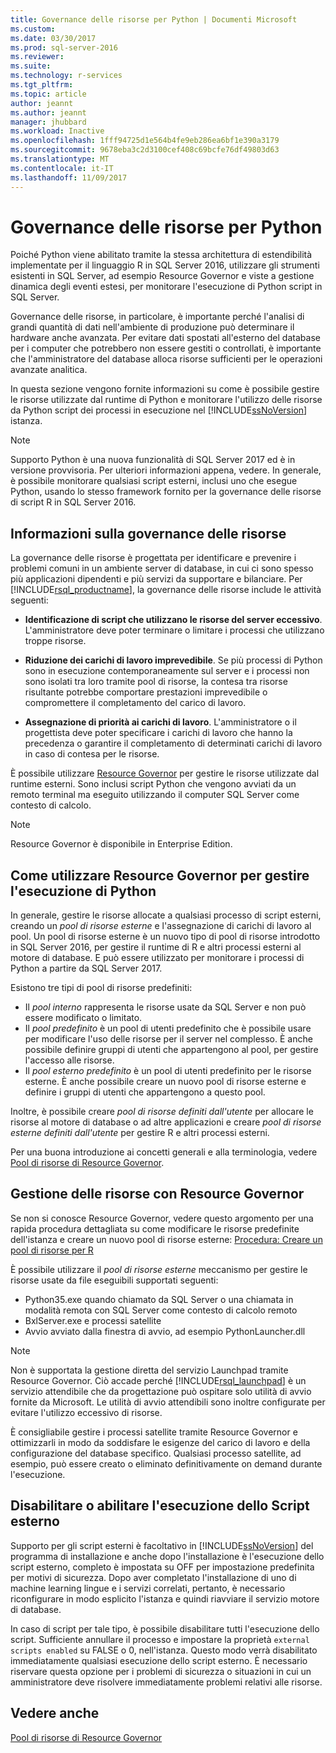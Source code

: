 ```yaml
---
title: Governance delle risorse per Python | Documenti Microsoft
ms.custom: 
ms.date: 03/30/2017
ms.prod: sql-server-2016
ms.reviewer: 
ms.suite: 
ms.technology: r-services
ms.tgt_pltfrm: 
ms.topic: article
author: jeannt
ms.author: jeannt
manager: jhubbard
ms.workload: Inactive
ms.openlocfilehash: 1fff94725d1e564b4fe9eb286ea6bf1e390a3179
ms.sourcegitcommit: 9678eba3c2d3100cef408c69bcfe76df49803d63
ms.translationtype: MT
ms.contentlocale: it-IT
ms.lasthandoff: 11/09/2017
---
```

# <a name="resource-governance-for-python"></a>Governance delle risorse per Python

Poiché Python viene abilitato tramite la stessa architettura di estendibilità implementate per il linguaggio R in SQL Server 2016, utilizzare gli strumenti esistenti in SQL Server, ad esempio Resource Governor e viste a gestione dinamica degli eventi estesi, per monitorare l'esecuzione di Python script in SQL Server.

Governance delle risorse, in particolare, è importante perché l'analisi di grandi quantità di dati nell'ambiente di produzione può determinare il hardware anche avanzata.  Per evitare dati spostati all'esterno del database per i computer che potrebbero non essere gestiti o controllati, è importante che l'amministratore del database alloca risorse sufficienti per le operazioni avanzate analitica.

In questa sezione vengono fornite informazioni su come è possibile gestire le risorse utilizzate dal runtime di Python e monitorare l'utilizzo delle risorse da Python script dei processi in esecuzione nel [!INCLUDE[ssNoVersion](../../includes/ssnoversion-md.md)] istanza.

> [!NOTE]
> Supporto Python è una nuova funzionalità di SQL Server 2017 ed è in versione provvisoria. Per ulteriori informazioni appena, vedere.
> In generale, è possibile monitorare qualsiasi script esterni, inclusi uno che esegue Python, usando lo stesso framework fornito per la governance delle risorse di script R in SQL Server 2016.

## <a name="what-is-resource-governance"></a>Informazioni sulla governance delle risorse

La governance delle risorse è progettata per identificare e prevenire i problemi comuni in un ambiente server di database, in cui ci sono spesso più applicazioni dipendenti e più servizi da supportare e bilanciare. Per [!INCLUDE[rsql_productname](../../includes/rsql-productname-md.md)], la governance delle risorse include le attività seguenti:  

+ **Identificazione di script che utilizzano le risorse del server eccessivo**. L'amministratore deve poter terminare o limitare i processi che utilizzano troppe risorse.

+ **Riduzione dei carichi di lavoro imprevedibile**. Se più processi di Python sono in esecuzione contemporaneamente sul server e i processi non sono isolati tra loro tramite pool di risorse, la contesa tra risorse risultante potrebbe comportare prestazioni imprevedibile o compromettere il completamento del carico di lavoro.

+ **Assegnazione di priorità ai carichi di lavoro**. L'amministratore o il progettista deve poter specificare i carichi di lavoro che hanno la precedenza o garantire il completamento di determinati carichi di lavoro in caso di contesa per le risorse.

È possibile utilizzare [Resource Governor](../../relational-databases/resource-governor/resource-governor.md) per gestire le risorse utilizzate dal runtime esterni. Sono inclusi script Python che vengono avviati da un remoto terminal ma eseguito utilizzando il computer SQL Server come contesto di calcolo.

> [!NOTE] 
> Resource Governor è disponibile in Enterprise Edition.

## <a name="how-to-use-resource-governor-to-manage-python-execution"></a>Come utilizzare Resource Governor per gestire l'esecuzione di Python

In generale, gestire le risorse allocate a qualsiasi processo di script esterni, creando un *pool di risorse esterne* e l'assegnazione di carichi di lavoro al pool. Un pool di risorse esterne è un nuovo tipo di pool di risorse introdotto in SQL Server 2016, per gestire il runtime di R e altri processi esterni al motore di database. E può essere utilizzato per monitorare i processi di Python a partire da SQL Server 2017.

Esistono tre tipi di pool di risorse predefiniti:

+ Il *pool interno* rappresenta le risorse usate da SQL Server e non può essere modificato o limitato.
+ Il *pool predefinito* è un pool di utenti predefinito che è possibile usare per modificare l'uso delle risorse per il server nel complesso. È anche possibile definire gruppi di utenti che appartengono al pool, per gestire l'accesso alle risorse.
+ Il *pool esterno predefinito* è un pool di utenti predefinito per le risorse esterne. È anche possibile creare un nuovo pool di risorse esterne e definire i gruppi di utenti che appartengono a questo pool.

Inoltre, è possibile creare *pool di risorse definiti dall'utente* per allocare le risorse al motore di database o ad altre applicazioni e creare *pool di risorse esterne definiti dall'utente* per gestire R e altri processi esterni.

Per una buona introduzione ai concetti generali e alla terminologia, vedere [Pool di risorse di Resource Governor](../../relational-databases/resource-governor/resource-governor-resource-pool.md).

## <a name="resource-management-using-resource-governor"></a>Gestione delle risorse con Resource Governor

Se non si conosce Resource Governor, vedere questo argomento per una rapida procedura dettagliata su come modificare le risorse predefinite dell'istanza e creare un nuovo pool di risorse esterne: [Procedura: Creare un pool di risorse per R](../../advanced-analytics/r-services/how-to-create-a-resource-pool-for-r.md)

È possibile utilizzare il *pool di risorse esterne* meccanismo per gestire le risorse usate da file eseguibili supportati seguenti:

+ Python35.exe quando chiamato da SQL Server o una chiamata in modalità remota con SQL Server come contesto di calcolo remoto
+ BxlServer.exe e processi satellite
+ Avvio avviato dalla finestra di avvio, ad esempio PythonLauncher.dll

> [!NOTE]
> Non è supportata la gestione diretta del servizio Launchpad tramite Resource Governor. Ciò accade perché [!INCLUDE[rsql_launchpad](../../includes/rsql-launchpad-md.md)] è un servizio attendibile che da progettazione può ospitare solo utilità di avvio fornite da Microsoft. Le utilità di avvio attendibili sono inoltre configurate per evitare l'utilizzo eccessivo di risorse.

È consigliabile gestire i processi satellite tramite Resource Governor e ottimizzarli in modo da soddisfare le esigenze del carico di lavoro e della configurazione del database specifico.  Qualsiasi processo satellite, ad esempio, può essere creato o eliminato definitivamente on demand durante l'esecuzione.

## <a name="disable-or-enable-external-script-execution"></a>Disabilitare o abilitare l'esecuzione dello Script esterno

Supporto per gli script esterni è facoltativo in [!INCLUDE[ssNoVersion](../../includes/ssnoversion-md.md)] del programma di installazione e anche dopo l'installazione è l'esecuzione dello script esterno, completo è impostata su OFF per impostazione predefinita per motivi di sicurezza. Dopo aver completato l'installazione di uno di machine learning lingue e i servizi correlati, pertanto, è necessario riconfigurare in modo esplicito l'istanza e quindi riavviare il servizio motore di database.

In caso di script per tale tipo, è possibile disabilitare tutti l'esecuzione dello script. Sufficiente annullare il processo e impostare la proprietà `external scripts enabled` su FALSE o 0, nell'istanza. Questo modo verrà disabilitato immediatamente qualsiasi esecuzione dello script esterno. È necessario riservare questa opzione per i problemi di sicurezza o situazioni in cui un amministratore deve risolvere immediatamente problemi relativi alle risorse.

## <a name="see-also"></a>Vedere anche

[Pool di risorse di Resource Governor](../../relational-databases/resource-governor/resource-governor-resource-pool.md)

